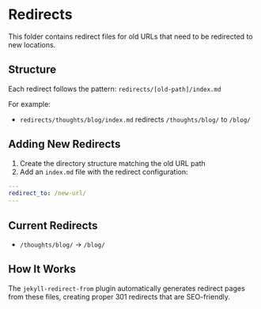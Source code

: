 # Redirects

This folder contains redirect files for old URLs that need to be redirected to new locations.

## Structure

Each redirect follows the pattern: `redirects/[old-path]/index.md`

For example:
- `redirects/thoughts/blog/index.md` redirects `/thoughts/blog/` to `/blog/`

## Adding New Redirects

1. Create the directory structure matching the old URL path
2. Add an `index.md` file with the redirect configuration:

```yaml
---
redirect_to: /new-url/
---
```

## Current Redirects

- `/thoughts/blog/` → `/blog/`

## How It Works

The `jekyll-redirect-from` plugin automatically generates redirect pages from these files, creating proper 301 redirects that are SEO-friendly.
